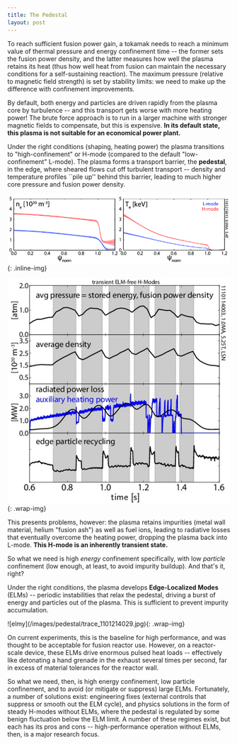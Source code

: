 ```yaml
---
title: The Pedestal
layout: post
---
```


<p>To reach sufficient fusion power gain, a tokamak needs to reach a minimum value of thermal pressure and energy confinement time -- the former sets the fusion power density, and the latter measures how well the plasma retains its heat (thus how well heat from fusion can maintain the necessary conditions for a self-sustaining reaction).
The maximum pressure (relative to magnetic field strength) is set by stability limits: we need to make up the difference with confinement improvements.</p>

<p>By default, both energy and particles are driven rapidly from the plasma core by turbulence -- and this transport gets worse with more heating power!
The brute force approach is to run in a larger machine with stronger magnetic fields to compensate, but this is expensive.  <strong>In its default state, this plasma is not suitable for an economical power plant.</strong></p>

<p>Under the right conditions (shaping, heating power) the plasma transitions to "high-confinement" or H-mode (compared to the default "low-confinement" L-mode).
The plasma forms a transport barrier, the <strong>pedestal</strong>, in the edge, where sheared flows cut off turbulent transport -- density and temperature profiles ``pile up'' behind this barrier, leading to much higher core pressure and fusion power density.</p>

![pedestal](/images/pedestal/prof_L_H.jpg){: .inline-img}

![elmfree](/images/pedestal/trace_1110114003_nofluct.jpg){: .wrap-img}
<p>This presents problems, however: the plasma retains impurities (metal wall material, helium "fusion ash") as well as fuel ions, leading to radiative losses that eventually overcome the heating power, dropping the plasma back into L-mode.  <strong>This H-mode is an inherently transient state.</strong></p>

<p>So what we need is high <i>energy</i> confinement specifically, with low <i>particle</i> confinement (low enough, at least, to avoid impurity buildup).
And that's it, right?</p>

<p>Under the right conditions, the plasma develops <strong>Edge-Localized Modes</strong> (ELMs) -- periodic instabilities that relax the pedestal, driving a burst of energy and particles out of the plasma.
This is sufficient to prevent impurity accumulation.</p>
![elmy](/images/pedestal/trace_1101214029.jpg){: .wrap-img}
<p>On current experiments, this is the baseline for high performance, and was thought to be acceptable for fusion reactor use.  However, on a reactor-scale device, these ELMs drive enormous pulsed heat loads -- effectively like detonating a hand grenade in the exhaust several times per second, far in excess of material tolerances for the reactor wall.</p>

<p>So what we need, then, is high energy confinement, low particle confinement, and to avoid (or mitigate or suppress) large ELMs.
Fortunately, a number of solutions exist: engineering fixes (external controls that suppress or smooth out the ELM cycle), and physics solutions in the form of steady H-modes without ELMs, where the pedestal is regulated by some benign fluctuation below the ELM limit.  A number of these regimes exist, but each has its pros and cons -- high-performance operation without ELMs, then, is a major research focus.</p>